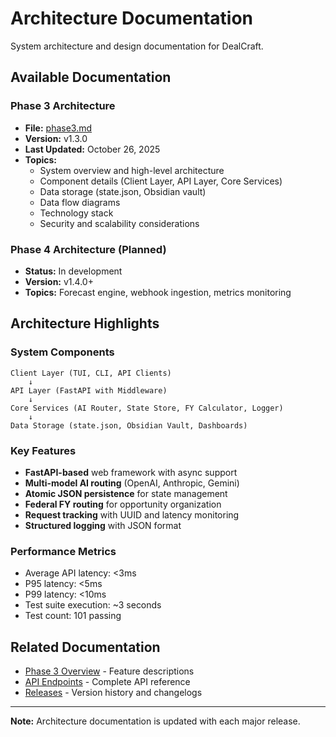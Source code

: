 # Architecture Documentation

System architecture and design documentation for DealCraft.

## Available Documentation

### Phase 3 Architecture
- **File:** [phase3.md](phase3.md)
- **Version:** v1.3.0
- **Last Updated:** October 26, 2025
- **Topics:**
  - System overview and high-level architecture
  - Component details (Client Layer, API Layer, Core Services)
  - Data storage (state.json, Obsidian vault)
  - Data flow diagrams
  - Technology stack
  - Security and scalability considerations

### Phase 4 Architecture (Planned)
- **Status:** In development
- **Version:** v1.4.0+
- **Topics:** Forecast engine, webhook ingestion, metrics monitoring

## Architecture Highlights

### System Components

```
Client Layer (TUI, CLI, API Clients)
    ↓
API Layer (FastAPI with Middleware)
    ↓
Core Services (AI Router, State Store, FY Calculator, Logger)
    ↓
Data Storage (state.json, Obsidian Vault, Dashboards)
```

### Key Features
- **FastAPI-based** web framework with async support
- **Multi-model AI routing** (OpenAI, Anthropic, Gemini)
- **Atomic JSON persistence** for state management
- **Federal FY routing** for opportunity organization
- **Request tracking** with UUID and latency monitoring
- **Structured logging** with JSON format

### Performance Metrics
- Average API latency: <3ms
- P95 latency: <5ms
- P99 latency: <10ms
- Test suite execution: ~3 seconds
- Test count: 101 passing

## Related Documentation
- [Phase 3 Overview](../guides/phase3_overview.md) - Feature descriptions
- [API Endpoints](../api/endpoints.md) - Complete API reference
- [Releases](../releases/) - Version history and changelogs

---

**Note:** Architecture documentation is updated with each major release.